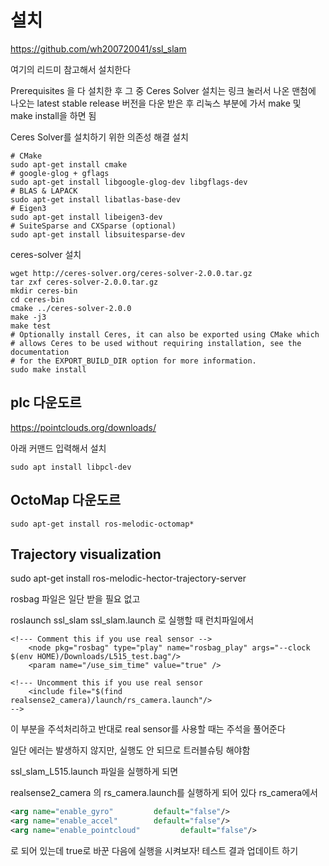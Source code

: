 # 설치

https://github.com/wh200720041/ssl_slam

여기의 리드미 참고해서 설치한다

Prerequisites 을 다 설치한 후 
그 중 Ceres Solver 설치는
링크 눌러서 나온 맨첨에 나오는 latest stable release 버전을 다운 받은 후
리눅스 부분에 가서 make 및 make install을 하면 됨

Ceres Solver를 설치하기 위한 의존성 해결 설치
```
# CMake
sudo apt-get install cmake
# google-glog + gflags
sudo apt-get install libgoogle-glog-dev libgflags-dev
# BLAS & LAPACK
sudo apt-get install libatlas-base-dev
# Eigen3
sudo apt-get install libeigen3-dev
# SuiteSparse and CXSparse (optional)
sudo apt-get install libsuitesparse-dev
```

ceres-solver 설치
```
wget http://ceres-solver.org/ceres-solver-2.0.0.tar.gz
tar zxf ceres-solver-2.0.0.tar.gz
mkdir ceres-bin
cd ceres-bin
cmake ../ceres-solver-2.0.0
make -j3
make test
# Optionally install Ceres, it can also be exported using CMake which
# allows Ceres to be used without requiring installation, see the documentation
# for the EXPORT_BUILD_DIR option for more information.
sudo make install
```


## plc 다운도르
https://pointclouds.org/downloads/

아래 커맨드 입력해서 설치
```
sudo apt install libpcl-dev
```
## OctoMap 다운도르

```
sudo apt-get install ros-melodic-octomap*
```

## Trajectory visualization 
sudo apt-get install ros-melodic-hector-trajectory-server


rosbag 파일은 일단 받을 필요 없고

roslaunch ssl_slam ssl_slam.launch 로 실행할 때 
런치파일에서 

```
<!--- Comment this if you use real sensor -->
    <node pkg="rosbag" type="play" name="rosbag_play" args="--clock $(env HOME)/Downloads/L515_test.bag"/> 
    <param name="/use_sim_time" value="true" />

<!--- Uncomment this if you use real sensor
    <include file="$(find realsense2_camera)/launch/rs_camera.launch"/>
-->
```
이 부분을 주석처리하고 반대로 real sensor를 사용할 때는 주석을 풀어준다

일단 에러는 발생하지 않지만, 실행도 안 되므로 트러블슈팅 해야함

ssl_slam_L515.launch 파일을 실행하게 되면

realsense2_camera 의 rs_camera.launch를 실행하게 되어 있다
rs_camera에서 
```xml
<arg name="enable_gyro"         default="false"/>
<arg name="enable_accel"        default="false"/>
<arg name="enable_pointcloud"         default="false"/>
```
로 되어 있는데 true로 바꾼 다음에 실행을 시켜보자!
테스트 결과 업데이트 하기